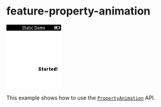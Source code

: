 # feature-property-animation

![screenshot](feature-property-animation-screenshot.png)

This example shows how to use the [`PropertyAnimation`](https://developer.getpebble.com/docs/c/group___property_animation.html) API.
